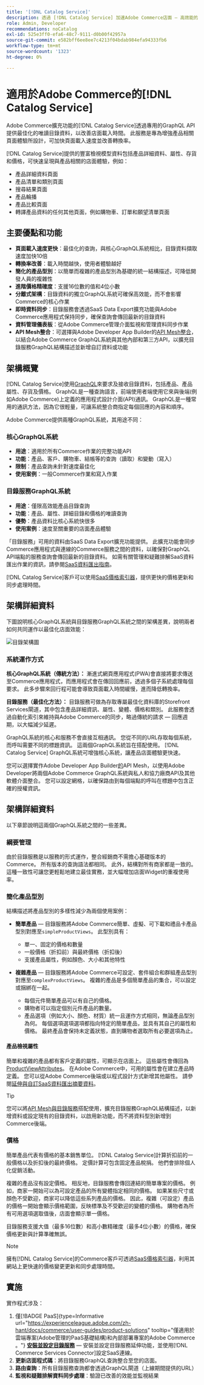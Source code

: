 ```yaml
---
title: '[!DNL Catalog Service]'
description: 透過 [!DNL Catalog Service] 加速Adobe Commerce店面 — 高效能的GraphQL API減少產品頁面、類別頁面和搜尋結果的頁面載入時間。
role: Admin, Developer
recommendations: noCatalog
exl-id: 525e3ff0-efa6-48c7-9111-d0b00f42957a
source-git-commit: e582bff6ee8ee7c4213f04bdab984efa94333fb6
workflow-type: tm+mt
source-wordcount: '1323'
ht-degree: 0%

---
```


# 適用於Adobe Commerce的[!DNL Catalog Service]

Adobe Commerce擴充功能的[!DNL Catalog Service]透過專用的GraphQL API提供最佳化的唯讀目錄資料，以改善店面載入時間。 此服務是專為增強產品相關頁面體驗所設計，可加快頁面載入速度並改善轉換率。

[!DNL Catalog Service]提供的豐富檢視模型資料包括產品詳細資料、屬性、存貨和價格，可快速呈現與產品相關的店面體驗，例如：

- 產品詳細資料頁面
- 產品清單和類別頁面
- 搜尋結果頁面
- 產品輪播
- 產品比較頁面
- 轉譯產品資料的任何其他頁面，例如購物車、訂單和願望清單頁面


## 主要優點和功能

- **頁面載入速度更快**：最佳化的查詢，與核心GraphQL系統相比，目錄資料擷取速度加快10倍
- **轉換率改善**：載入時間越快，使用者體驗越好
- **簡化的產品型別**：以簡單而複雜的產品型別為基礎的統一結構描述，可降低開發人員的複雜性
- **進階價格精確度**：支援16位數的值和4位小數
- **分離式架構**：目錄資料的獨立GraphQL系統可確保高效能，而不會影響Commerce的核心作業
- **即時資料同步**：目錄服務會透過SaaS Data Export擴充功能與Adobe Commerce應用程式保持同步，確保查詢會傳回最新的目錄資料
- **資料管理儀表板**：從Adobe Commerce管理介面監視和管理資料同步作業
- **API Mesh整合**：可選擇與Adobe Developer App Builder的[API Mesh整合](https://developer.adobe.com/graphql-mesh-gateway/)，以結合Adobe Commerce GraphQL系統與其他內部和第三方API，以擴充目錄服務GraphQL結構描述並新增自訂資料或功能


## 架構概覽

[!DNL Catalog Service]使用[GraphQL](https://graphql.org/)來要求及接收目錄資料，包括產品、產品屬性、存貨及價格。 GraphQL是一種查詢語言，前端使用者端使用它來與後端(例如Adobe Commerce)上定義的應用程式設計介面(API)通訊。 GraphQL是一種常用的通訊方法，因為它很輕量，可讓系統整合商指定每個回應的內容和順序。

Adobe Commerce提供兩種GraphQL系統，其用途不同：

### 核心GraphQL系統

- **用途**：適用於所有Commerce作業的完整功能API
- **功能**：產品、客戶、購物車、結帳等的查詢（讀取）和變動（寫入）
- **限制**：產品查詢未針對速度最佳化
- **使用案例**：一般Commerce作業和寫入作業

### 目錄服務GraphQL系統

- **用途**：僅限高效能產品目錄查詢
- **功能**：產品、屬性、詳細目錄和價格的唯讀查詢
- **優勢**：產品資料比核心系統快很多
- **使用案例**：速度至關重要的店面產品體驗

「目錄服務」可用的資料由SaaS Data Export擴充功能提供。 此擴充功能會同步Commerce應用程式與連線的Commerce服務之間的資料，以確保對GraphQL API端點的服務查詢會傳回最新的目錄資料。 如需有關管理和疑難排解SaaS資料匯出作業的資訊，請參閱[SaaS資料匯出指南](../data-export/overview.md)。

[!DNL Catalog Service]客戶可以使用[SaaS價格索引器](../price-index/price-indexing.md)，提供更快的價格更新和同步處理時間。

## 架構詳細資料

下圖說明核心GraphQL系統與目錄服務GraphQL系統之間的架構差異，說明兩者如何共同運作以最佳化店面效能：

![目錄架構圖](assets/catalog-service-architecture.png)

### 系統運作方式

**核心GraphQL系統（傳統方法）：**
漸進式網頁應用程式(PWA)會直接將要求傳送至Commerce應用程式，而應用程式會在傳回回應前，透過多個子系統處理每個要求。 此多步驟來回行程可能會導致頁面載入時間緩慢，進而降低轉換率。

**目錄服務（最佳化方法）：**
目錄服務可做為存取專屬最佳化資料庫的Storefront Services閘道，其中包含產品詳細資訊、屬性、變體、價格和類別。 此服務會透過自動化索引來維持與Adobe Commerce的同步，略過傳統的請求 — 回應週期，以大幅減少延遲。

GraphQL系統的核心和服務不會直接互相通訊。 您從不同的URL存取每個系統，而呼叫需要不同的標題資訊。 這兩個GraphQL系統旨在搭配使用。 [!DNL Catalog Service] GraphQL系統可增強核心系統，讓產品店面體驗更快速。

您可以選擇實作Adobe Developer App Builder[的](https://developer.adobe.com/graphql-mesh-gateway/)API Mesh，以使用Adobe Developer將兩個Adobe Commerce GraphQL系統與私人和協力廠商API及其他軟體介面整合。 您可以設定網格，以確保路由到每個端點的呼叫在標題中包含正確的授權資訊。

## 架構詳細資料

以下章節說明這兩個GraphQL系統之間的一些差異。

### 綱要管理

由於目錄服務是以服務的形式運作，整合經銷商不需擔心基礎版本的Commerce。 所有版本的查詢語法都相同。 此外，結構對所有商家都是一致的。 這種一致性可讓您更輕鬆地建立最佳實務，並大幅增加店面Widget的重複使用率。

### 簡化產品型別

結構描述將產品型別的多樣性減少為兩個使用案例：

- **簡單產品** — 目錄服務將Adobe Commerce簡單、虛擬、可下載和禮品卡產品型別對應至`simpleProductViews`。 此型別具有：
   - 單一、固定的價格和數量
   - 一般價格（折扣前）與最終價格（折扣後）
   - 支援產品屬性，例如顏色、大小和其他特性

- **複雜產品** — 目錄服務將Adobe Commerce可設定、套件組合和群組產品型別對應至`complexProductViews`。 複雜的產品是多個簡單產品的集合，可以設定或捆綁在一起。
   - 每個元件簡單產品可以有自己的價格。
   - 購物者可以指定個別元件產品的數量。
   - 產品選項（例如大小、顏色、材質）統一且運作方式相同，無論產品型別為何。 每個選項選項選項都指向特定的簡單產品，並具有其自己的屬性和價格。 最終產品會保持未定義狀態，直到購物者選取所有必要選項為止。

#### 產品檢視屬性

簡單和複雜的產品都有客戶定義的屬性，可顯示在店面上。 這些屬性會傳回為[ProductViewAttributes](https://developer.adobe.com/commerce/webapi/graphql/schema/catalog-service/queries/products/#productviewattribute-type)。 在Adobe Commerce中，可用的屬性會在建立產品時定義。 您可以從Adobe Commerce後端或以程式設計方式新增其他屬性。 請參閱[延伸與自訂SaaS資料匯出摘要資料](../data-export/extensibility-and-customizations.md)。

>[!TIP]
>
>您可以將[API Mesh與目錄服務](mesh.md)搭配使用，擴充目錄服務GraphQL結構描述，以新增資料或設定現有的目錄資料，以啟用新功能，而不將資料型別新增到Commerce後端。

### 價格

簡單產品代表有價格的基本銷售單位。 [!DNL Catalog Service]計算折扣前的一般價格以及折扣後的最終價格。 定價計算可包含固定產品稅捐。 他們會排除個人化促銷活動。

複雜的產品沒有設定價格。 相反地，目錄服務會傳回連結的簡單專案的價格。 例如，商家一開始可以為可設定產品的所有變體指定相同的價格。 如果某些尺寸或顏色不受歡迎，商家可以降低這些系列產品的價格。 因此，複雜（可設定）產品的價格一開始會顯示價格範圍，反映標準及不受歡迎的變體的價格。 購物者為所有可用選項選取值後，店面會顯示單一價格。

目錄服務支援大值（最多16位數）和高小數精確度（最多4位小數）的價格，確保價格更新與計算準確無誤。

>[!NOTE]
>
> 擁有[!DNL Catalog Service]的Commerce客戶可透過[SaaS價格索引器](../price-index/price-indexing.md)，利用其網站上更快速的價格變更更新和同步處理時間。

## 實施

實作程式涉及：

1. 僅[!BADGE PaaS]{type=Informative url="https://experienceleague.adobe.com/zh-hant/docs/commerce/user-guides/product-solutions" tooltip="僅適用於雲端專案(Adobe管理的PaaS基礎結構)和內部部署專案的Adobe Commerce 。"} **[安裝並設定目錄服務](installation.md)** — 安裝並設定目錄服務延伸功能，並使用[!DNL Commerce Services Connector]設定SaaS連線。
2. **更新店面程式碼**：將目錄服務GraphQL查詢整合至您的店面。
3. **路由查詢**：所有目錄服務查詢都會透過GraphQL閘道（上線期間提供的URL）
4. **監視和疑難排解資料同步處理**：驗證已改善的效能並監視結果



